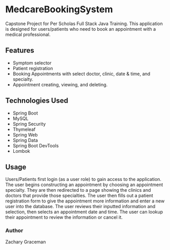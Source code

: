 # MedcareBookingSystem
Capstone Project for Per Scholas Full Stack Java Training. This application is designed for users/patients who need to book an appointment with a medical professional. 

## Features
- Symptom selector
- Patient registration
- Booking Appointments with select doctor, clinic, date & time, and specialty.
- Appointment creating, viewing, and deleting.

## Technologies Used
- Spring Boot
- MySQL
- Spring Security
- Thymeleaf
- Spring Web
- Spring Data
- Spring Boot DevTools
- Lombok

## Usage
Users/Patients first login (as a user role) to gain access to the application. The user begins constructing an appointment by choosing an appointment specialty. They are then redirected to a page showing the clinics and doctors that provide those specialties. The user then fills out a patient registration form to give the appointment more information and enter a new user into the database. The user reviews their inputted information and selection, then selects an appointment date and time. The user can lookup their appointment to review the information or cancel it. 

### Author
Zachary Graceman
